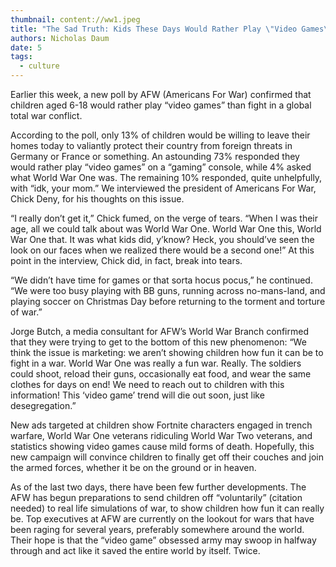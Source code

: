 ```yaml
---
thumbnail: content://ww1.jpeg
title: "The Sad Truth: Kids These Days Would Rather Play \"Video Games\" Than Volunteer For World War One"
authors: Nicholas Daum
date: 5
tags:
  - culture
---
```


Earlier this week, a new poll by AFW (Americans For War) confirmed that children aged 6-18 would rather play “video games” than fight in a global total war conflict. 

According to the poll, only 13% of children would be willing to leave their homes today to valiantly protect their country from foreign threats in Germany or France or something. An astounding 73% responded they would rather play “video games” on a “gaming” console, while 4% asked what World War One was. The remaining 10% responded, quite unhelpfully, with “idk, your mom.” We interviewed the president of Americans For War, Chick Deny, for his thoughts on this issue.

“I really don’t get it,” Chick fumed, on the verge of tears. “When I was their age, all we could talk about was World War One. World War One this, World War One that. It was what kids did, y’know? Heck, you should’ve seen the look on our faces when we realized there would be a second one!” At this point in the interview, Chick did, in fact, break into tears. 

“We didn’t have time for games or that sorta hocus pocus,” he continued. “We were too busy playing with BB guns, running across no-mans-land, and playing soccer on Christmas Day before returning to the torment and torture of war.”

Jorge Butch, a media consultant for AFW’s World War Branch confirmed that they were trying to get to the bottom of this new phenomenon: “We think the issue is marketing: we aren’t showing children how fun it can be to fight in a war. World War One was really a fun war. Really. The soldiers could shoot, reload their guns, occasionally eat food, and wear the same clothes for days on end! We need to reach out to children with this information! This ‘video game’ trend will die out soon, just like desegregation.”

New ads targeted at children show Fortnite characters engaged in trench warfare, World War One veterans ridiculing World War Two veterans, and statistics showing video games cause mild forms of death. Hopefully, this new campaign will convince children to finally get off their couches and join the armed forces, whether it be on the ground or in heaven. 

As of the last two days, there have been few further developments. The AFW has begun preparations to send children off “voluntarily” (citation needed) to real life simulations of war, to show children how fun it can really be. Top executives at AFW are currently on the lookout for wars that have been raging for several years, preferably somewhere around the world. Their hope is that the “video game” obsessed army may swoop in halfway through and act like it saved the entire world by itself. Twice.